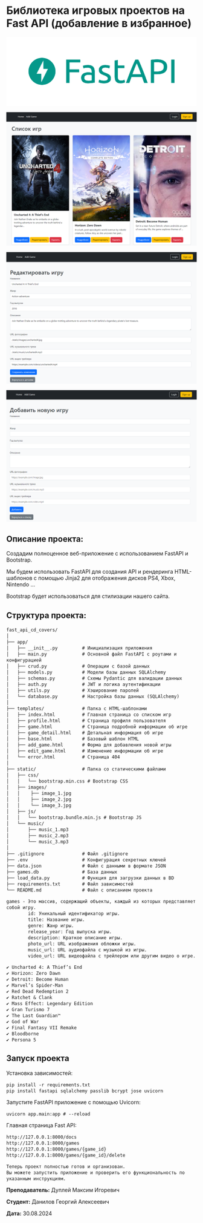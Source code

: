 # Библиотека игровых проектов на Fast API (добавление в избранное) 

![img.png](img/fast_api.png)

![img.png](img/index_v1.png)

![edit_game_detail.png](img/edit_game_detail.png)

![add_game_detail.png](img/add_game_detail.png)

## Описание проекта:

Создадим полноценное веб-приложение с использованием FastAPI и Bootstrap.

Мы будем использовать FastAPI для создания API и рендеринга HTML-шаблонов с помощью Jinja2 для отображения дисков PS4, Xbox, Nintendo ...

Bootstrap будет использоваться для стилизации нашего сайта.

## Структура проекта:
```
fast_api_cd_covers/
│
├── app/
│   ├── __init__.py         # Инициализация приложения
│   ├── main.py             # Основной файл FastAPI с роутами и конфигурацией
│   ├── crud.py             # Операции с базой данных
│   ├── models.py           # Модели базы данных SQLAlchemy
│   ├── schemas.py          # Схемы Pydantic для валидации данных
│   ├── auth.py             # JWT и логика аутентификации
│   ├── utils.py            # Хэширование паролей
│   └── database.py         # Настройка базы данных (SQLAlchemy)
│
├── templates/              # Папка с HTML-шаблонами
│   ├── index.html          # Главная страница со списком игр
│   ├── profile.html        # Страница профиля пользователя
│   ├── game.html           # Страница подробной информации об игре
│   ├── game_detail.html    # Детальная информация об игре
│   ├── base.html           # Базовый шаблон HTML
│   ├── add_game.html       # Форма для добавления новой игры
│   ├── edit_game.html      # Изменение информации об игре
│   └── error.html          # Страница 404
│
├── static/                 # Папка со статическими файлами
│   ├── css/
│   │   └── bootstrap.min.css # Bootstrap CSS
│   ├── images/
│   │    ├── image_1.jpg
│   │    ├── image_2.jpg
│   │    └── image_3.jpg
│   ├── js/
│   │   └── bootstrap.bundle.min.js # Bootstrap JS
│   └── music/
│       ├── music_1.mp3
│       ├── music_2.mp3
│       └── music_3.mp3
│
├── .gitignore              # Файл .gitignore
├── .env                    # Конфигурация секретных ключей
├── data.json               # Файл с данными в формате JSON
├── games.db                # База данных
├── load_data.py            # Функция для загрузки данных в BD
├── requirements.txt        # Файл зависимостей
└── README.md               # Файл с описанием проекта
```

```
games - Это массив, содержащий объекты, каждый из которых представляет собой игру.
        id: Уникальный идентификатор игры.
        title: Название игры.
        genre: Жанр игры.
        release_year: Год выпуска игры.
        description: Краткое описание игры.
        photo_url: URL изображения обложки игры.
        music_url: URL аудиофайла с музыкой из игры.
        video_url: URL видеофайла с трейлером или другим видео о игре.
```

```
✔ Uncharted 4: A Thief’s End
✔ Horizon: Zero Dawn
✔ Detroit: Become Human
✔ Marvel’s Spider-Man
✔ Red Dead Redemption 2
✔ Ratchet & Clank
✔ Mass Effect: Legendary Edition
✔ Gran Turismo 7
✔ The Last Guardian™
✔ God of War
✔ Final Fantasy VII Remake
✔ Bloodborne
✔ Persona 5
```

## Запуск проекта

Установка зависимостей:
```
pip install -r requirements.txt
pip install fastapi sqlalchemy passlib bcrypt jose uvicorn
```

Запустите FastAPI приложение с помощью Uvicorn:
```
uvicorn app.main:app # --reload
```

Главная страница Fast API:
```
http://127.0.0.1:8000/docs
http://127.0.0.1:8000/games
http://127.0.0.1:8000/games/{game_id}
http://127.0.0.1:8000/games/{game_id}/delete
```

```
Теперь проект полностью готов и организован.
Вы можете запустить приложение и проверить его функциональность по указанным инструкциям.
```

**Преподаватель:** Дуплей Максим Игоревич

**Студент:** Данилов Георгий Алексеевич

**Дата:** 30.08.2024
